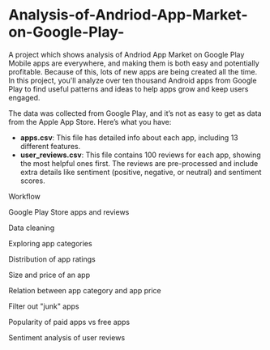 # Analysis-of-Andriod-App-Market-on-Google-Play-
A project which shows analysis of Andriod App Market on Google Play
Mobile apps are everywhere, and making them is both easy and potentially profitable. Because of this, lots of new apps are being created all the time. In this project, you'll analyze over ten thousand Android apps from Google Play to find useful patterns and ideas to help apps grow and keep users engaged.

The data was collected from Google Play, and it’s not as easy to get as data from the Apple App Store. Here’s what you have:

- **apps.csv**: This file has detailed info about each app, including 13 different features.
- **user_reviews.csv**: This file contains 100 reviews for each app, showing the most helpful ones first. The reviews are pre-processed and include extra details like sentiment (positive, negative, or neutral) and sentiment scores.

Workflow

Google Play Store apps and reviews

Data cleaning

Exploring app categories

Distribution of app ratings

Size and price of an app

Relation between app category and app price

Filter out "junk" apps

Popularity of paid apps vs free apps

Sentiment analysis of user reviews
